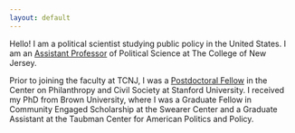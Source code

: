 ```yaml
---
layout: default
---
```


Hello! I am a political scientist studying public policy in the United States.  I am an [Assistant Professor](https://polisci.tcnj.edu/faculty_staff/cadence-willse/) of Political Science at The College of New Jersey. 

Prior to joining the faculty at TCNJ, I was a [Postdoctoral Fellow](https://pacscenter.stanford.edu/person/cadence-willse/) in the Center on Philanthropy and Civil Society at Stanford University. I received my PhD from Brown University, where I was a Graduate Fellow in Community Engaged Scholarship at the Swearer Center and a Graduate Assistant at the Taubman Center for American Politics and Policy. 

